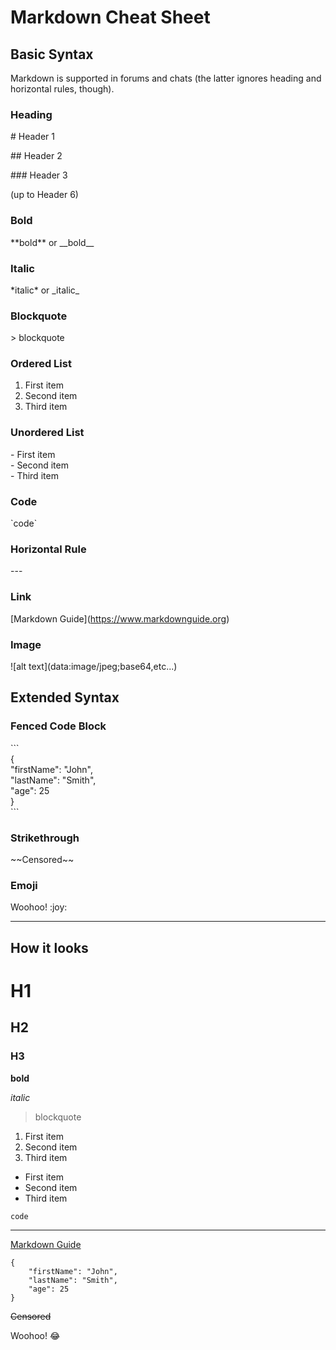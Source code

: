 # Markdown Cheat Sheet

## Basic Syntax

Markdown is supported in forums and chats (the latter ignores heading and horizontal rules, though).

### Heading

\# Header 1

\## Header 2

\### Header 3

(up to Header 6)

### Bold

\*\*bold\*\* or \_\_bold\_\_

### Italic

\*italic\* or \_italic\_

### Blockquote

\> blockquote

### Ordered List

1. First item
2. Second item
3. Third item

### Unordered List

\- First item  
\- Second item  
\- Third item

### Code

\`code`

### Horizontal Rule

\---

### Link

\[Markdown Guide](https://www.markdownguide.org)

### Image

\![alt text]\(data:image/jpeg;base64,etc...)

## Extended Syntax

### Fenced Code Block

\`\`\`  
{  
"firstName": "John",  
"lastName": "Smith",  
"age": 25  
}  
\`\`\`

### Strikethrough

\~~Censored~~

### Emoji

Woohoo! \:joy\:

---

## How it looks

# H1

## H2

### H3

**bold**

*italic*

> blockquote

1. First item
2. Second item
3. Third item

- First item
- Second item
- Third item

`code`

---

[Markdown Guide](https://www.markdownguide.org)

```  
{  
	"firstName": "John",  
	"lastName": "Smith",  
	"age": 25  
}  
```

~~Censored~~

Woohoo! :joy: